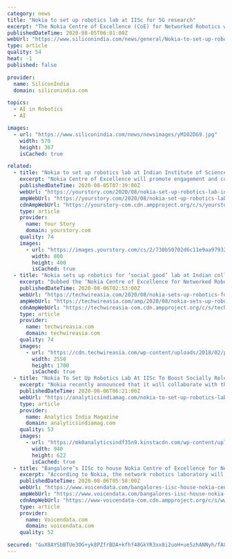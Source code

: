 ```yaml
---
category: news
title: "Nokia to set up robotics lab at IISc for 5G research"
excerpt: "The Nokia Centre of Excellence (CoE) for Networked Robotics will promote interdisciplinary research involving robotics, advanced communication technologies and Artificial Intelligence (AI ... between academia, start-ups and industry ecosystem partners ..."
publishedDateTime: 2020-08-05T06:01:00Z
webUrl: "https://www.siliconindia.com/news/general/Nokia-to-set-up-robotics-lab-at-IISc-for-5G-research-nid-213508-cid-1.html"
type: article
quality: 54
heat: -1
published: false

provider:
  name: SiliconIndia
  domain: siliconindia.com

topics:
  - AI in Robotics
  - AI

images:
  - url: "https://www.siliconindia.com/news/newsimages/yM102DG9.jpg"
    width: 570
    height: 367
    isCached: true

related:
  - title: "Nokia to set up robotics lab at Indian Institute of Science"
    excerpt: "Nokia Centre of Excellence will promote engagement and cooperation between academia, startups and industry ecosystem partners in research and development."
    publishedDateTime: 2020-08-05T07:39:00Z
    webUrl: "https://yourstory.com/2020/08/nokia-set-up-robotics-lab-indian-institute-science"
    ampWebUrl: "https://yourstory.com/2020/08/nokia-set-up-robotics-lab-indian-institute-science/amp"
    cdnAmpWebUrl: "https://yourstory-com.cdn.ampproject.org/c/s/yourstory.com/2020/08/nokia-set-up-robotics-lab-indian-institute-science/amp"
    type: article
    provider:
      name: Your Story
      domain: yourstory.com
    quality: 74
    images:
      - url: "https://images.yourstory.com/cs/2/730b50702d6c11e9aa979329348d4c3e/Image95d9-1581162506015.jpg?fm=png&auto=format"
        width: 800
        height: 400
        isCached: true
  - title: "Nokia sets up robotics for ‘social good’ lab at Indian college"
    excerpt: "Dubbed the ‘Nokia Centre of Excellence for Networked Robotics’, the center will serve as a hub for research into robotics, advanced comms tech and AI."
    publishedDateTime: 2020-08-06T02:53:00Z
    webUrl: "https://techwireasia.com/2020/08/nokia-sets-up-robotics-for-social-good-lab-at-indian-college/"
    ampWebUrl: "https://techwireasia.com/amp/2020/08/nokia-sets-up-robotics-for-social-good-lab-at-indian-college/"
    cdnAmpWebUrl: "https://techwireasia-com.cdn.ampproject.org/c/s/techwireasia.com/amp/2020/08/nokia-sets-up-robotics-for-social-good-lab-at-indian-college/"
    type: article
    provider:
      name: techwireasia.com
      domain: techwireasia.com
    quality: 74
    images:
      - url: "https://cdn.techwireasia.com/wp-content/uploads/2018/02/pexels-photo-744366-1.jpeg"
        width: 2550
        height: 1700
        isCached: true
  - title: "Nokia To Set Up Robotics Lab At IISc To Boost Socially Relevant Use Cases"
    excerpt: "Nokia recently announced that it will collaborate with the Indian Institute of Science (IISc), to establish the Nokia Centre of Excellence (CoE) for Networked Robotics."
    publishedDateTime: 2020-08-06T06:21:00Z
    webUrl: "https://analyticsindiamag.com/nokia-to-set-up-robotics-lab-at-iisc-to-boost-socially-relevant-use-cases/"
    type: article
    provider:
      name: Analytics India Magazine
      domain: analyticsindiamag.com
    quality: 53
    images:
      - url: "https://mk0analyticsindf35n9.kinstacdn.com/wp-content/uploads/2020/08/Nokia-Robotics.jpg"
        width: 940
        height: 622
        isCached: true
  - title: "Bangalore’s IISc to house Nokia Centre of Excellence for Networked Robotics"
    excerpt: "According to Nokia, the network robotics laboratory will be available to the IISc community and its ecosystem partners for advanced research projects"
    publishedDateTime: 2020-08-06T05:58:00Z
    webUrl: "https://www.voicendata.com/bangalores-iisc-house-nokia-centre-excellence-networked-robotics/"
    ampWebUrl: "https://www.voicendata.com/bangalores-iisc-house-nokia-centre-excellence-networked-robotics/amp/"
    cdnAmpWebUrl: "https://www-voicendata-com.cdn.ampproject.org/c/s/www.voicendata.com/bangalores-iisc-house-nokia-centre-excellence-networked-robotics/amp/"
    type: article
    provider:
      name: Voicendata.com
      domain: voicendata.com
    quality: 52

secured: "GuX8AYSbBTUe3OG+yk8PZfrBDA+kfhf48GkYR3xx8i2uoH+ue5zhANNyh/fA8J93X9svpau2570ujhJg4Goy9nQl9Y2JSoN/ANQejDGUPJKdLgp0EJJWcix+z3t77XiMTUFGJzRWmst1c3W4va3VVALLk/4Mvxs9nVs+5kZqBruo3/XMuieInZ51KbnPDwW4QIPr57vgALdd6eQLzTLzHTknLc/rqdXaJ3kXzscUFLDqKsoUehHs72H6YAmQt2JaJUU0TF1m69iQVuUvspuxr80dPJUDqp01rt5Du+ls3z6SfWj8F5FR2pq1kXXKXNZXhlmjP+Ut8A1iPn7tLJYf4A==;c/6yyr15S8SFlwX5JDdTUQ=="
---
```


